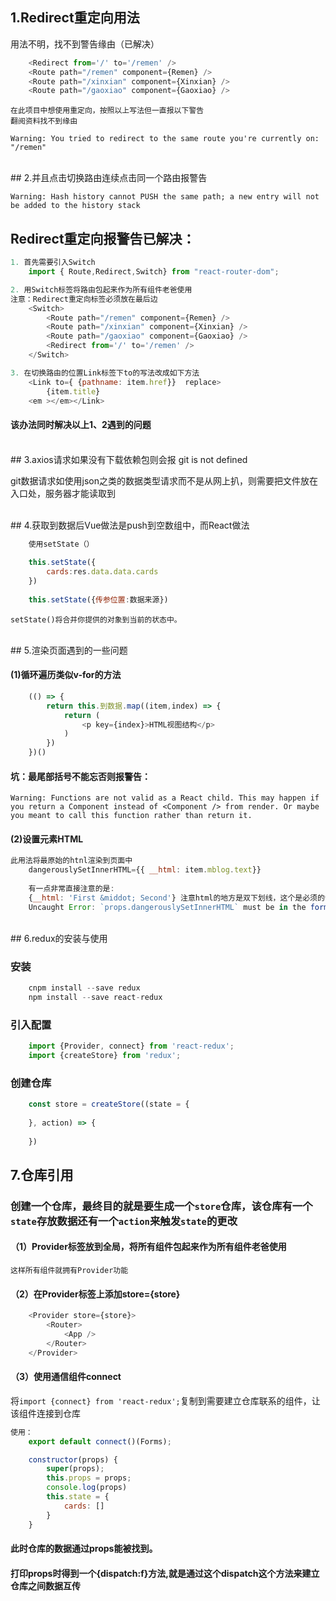 ## 1.Redirect重定向用法

用法不明，找不到警告缘由（已解决）
```js
	<Redirect from='/' to='/remen' />
	<Route path="/remen" component={Remen} />
	<Route path="/xinxian" component={Xinxian} />
	<Route path="/gaoxiao" component={Gaoxiao} />
```
	在此项目中想使用重定向，按照以上写法但一直报以下警告
	翻阅资料找不到缘由
` Warning: You tried to redirect to the same route you're currently on: "/remen" `

<br>
## 2.并且点击切换路由连续点击同一个路由报警告

` Warning: Hash history cannot PUSH the same path; a new entry will not be added to the history stack `

## Redirect重定向报警告已解决：
```js
1. 首先需要引入Switch
	import { Route,Redirect,Switch} from "react-router-dom";
```

```js
2. 用Switch标签将路由包起来作为所有组件老爸使用
注意：Redirect重定向标签必须放在最后边
	<Switch>
		<Route path="/remen" component={Remen} />
		<Route path="/xinxian" component={Xinxian} />
		<Route path="/gaoxiao" component={Gaoxiao} />
		<Redirect from='/' to='/remen' />
	</Switch>
```

```js
3. 在切换路由的位置Link标签下to的写法改成如下方法
	<Link to={ {pathname: item.href}}  replace>
		{item.title}
	<em ></em></Link>
```
#### 该办法同时解决以上1、2遇到的问题
<br>
## 3.axios请求如果没有下载依赖包则会报 git is not defined

git数据请求如使用json之类的数据类型请求而不是从网上扒，则需要把文件放在入口处，服务器才能读取到

<br>
## 4.获取到数据后Vue做法是push到空数组中，而React做法

```js
	使用setState（）
	
	this.setState({
		cards:res.data.data.cards
	})
	
	this.setState({传参位置:数据来源})
```
	setState()将合并你提供的对象到当前的状态中。

<br>
## 5.渲染页面遇到的一些问题

#### (1)循环遍历类似v-for的方法
```js
	(() => {
		return this.到数据.map((item,index) => {
			return (
				<p key={index}>HTML视图结构</p>
			)
		})
	})()
```
#### 坑：最尾部括号不能忘否则报警告：
	Warning: Functions are not valid as a React child. This may happen if you return a Component instead of <Component /> from render. Or maybe you meant to call this function rather than return it.

#### (2)设置元素HTML

```js
此用法将最原始的htnl渲染到页面中
	dangerouslySetInnerHTML={{ __html: item.mblog.text}}
	
	有一点非常直接注意的是:
	{__html: 'First &middot; Second'} 注意html的地方是双下划线，这个是必须的语法，请注意否则会报错如下：
	Uncaught Error: `props.dangerouslySetInnerHTML` must be in the form `{__html: ...}` 
```
<br>
## 6.redux的安装与使用

### 安装
```js
	cnpm install --save redux
	npm install --save react-redux
```

### 引入配置
```js
	import {Provider, connect} from 'react-redux';
	import {createStore} from 'redux';
```

### 创建仓库

```js
	const store = createStore((state = {
	   
	}, action) => {
	   
	})
```

## 7.仓库引用

### 创建一个仓库，最终目的就是要生成一个`store`仓库，该仓库有一个`state`存放数据还有一个`action`来触发`state`的更改
####  （1）Provider标签放到全局，将所有组件包起来作为所有组件老爸使用
	这样所有组件就拥有Provider功能
	
####  （2）在Provider标签上添加store={store}

```js
	<Provider store={store}>
		<Router>
			<App />
		</Router>
	</Provider>
```
#### （3）使用通信组件connect

将`import {connect} from 'react-redux';`复制到需要建立仓库联系的组件，让该组件连接到仓库

```js
使用：
	export default connect()(Forms);
```
```js
	constructor(props) {
		super(props);
		this.props = props;
		console.log(props)
		this.state = {
			cards: []
		}
	}
```	
#### 此时仓库的数据通过props能被找到。
#### 打印props时得到一个{dispatch:f}方法,就是通过这个dispatch这个方法来建立仓库之间数据互传

